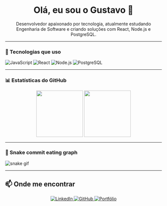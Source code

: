<h1 align="center">Olá, eu sou o Gustavo 👋</h1>

<p align="center">
  Desenvolvedor apaixonado por tecnologia, atualmente estudando Engenharia de Software e criando soluções com React, Node.js e PostgreSQL.
</p>

---

### 🚀 Tecnologias que uso

![JavaScript](https://img.shields.io/badge/-JavaScript-F7DF1E?style=flat&logo=javascript&logoColor=black)
![React](https://img.shields.io/badge/-React-20232A?style=flat&logo=react)
![Node.js](https://img.shields.io/badge/-Node.js-339933?style=flat&logo=node.js&logoColor=white)
![PostgreSQL](https://img.shields.io/badge/-PostgreSQL-336791?style=flat&logo=postgresql&logoColor=white)

---

### 📊 Estatísticas do GitHub

<div align="center">
  <img height="150em" src="https://github-readme-stats.vercel.app/api?username=guuholivee&show_icons=true&theme=tokyonight" />
  <img height="150em" src="https://github-readme-stats.vercel.app/api/top-langs/?username=guuholivee&layout=compact&theme=tokyonight" />
</div>

---

### 🐍 Snake commit eating graph

![snake gif](https://raw.githubusercontent.com/guuholivee/guuholivee/output/github-contribution-grid-snake.svg)

---

## 📫 Onde me encontrar

<p align="center">
  <a href="https://www.linkedin.com/in/gustavo-batista-913869294/" target="_blank">
    <img src="https://img.shields.io/badge/-LinkedIn-0A66C2?style=for-the-badge&logo=linkedin&logoColor=white" alt="LinkedIn">
  </a>
  <a href="https://github.com/guuholivee" target="_blank">
    <img src="https://img.shields.io/badge/-GitHub-181717?style=for-the-badge&logo=github&logoColor=white" alt="GitHub">
  </a>
  <a href="https://seuportfolio.com" target="_blank">
    <img src="https://img.shields.io/badge/-Portfólio-1abc9c?style=for-the-badge&logo=vercel&logoColor=white" alt="Portfólio">
  </a>
</p>
